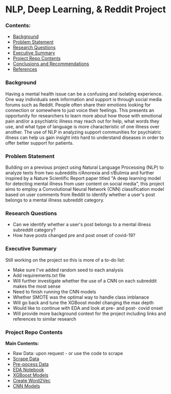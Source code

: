 # NLP, Deep Learning, & Reddit Project

### Contents:
- [Background](#Background)
- [Problem Statement](#Problem-Statement)
- [Research Questions](#Research-Questions)
- [Executive Summary](#Executive-Summary)
- [Project Repo Contents](#Project-Repo-Contents)
- [Conclusions and Recommendations](#Conclusions-and-Recommendations)
- [References](#References)

### Background 
Having a mental health issue can be a confusing and isolating experience. One way individuals seek information and support is through social media forums such as Reddit. People often share their emotions looking for connection or somewhere to just voice their feelings. This presents an opportunity for researchers to learn more about how those with emotional pain and/or a psychiatric illness may reach out for help, what words they use, and what type of language is more characteristic of one illness over another. The use of NLP in analyzing support communities for psychiatric illness can help us gain insight into hard to understand diseases in order to offer better support for patients.

### Problem Statement  
Building on a previous project using Natural Language Processing (NLP) to analyze texts from two subreddits r/Anorexia and r/Bulimia and further inspired by a Nature Scientific Report paper titled "A deep learning model for detecting mental illness from user content on social media", this project aims to employ a Convolutional Neural Network (CNN) classification model based on user comments from Reddit to identify whether a user's post belongs to a mental illness subreddit category.

### Research Questions 
- Can we identify whether a user's post belongs to a mental illness subreddit category? 
- How have posts changed pre and post onset of covid-19?

### Executive Summary 
Still working on the project so this is more of a to-do list:
- Make sure I've added random seed to each analysis
- Add requirements.txt file
- Will further investigate whether the use of a CNN on each subreddit makes the most sense 
- Need to finish running the CNN models
- Whether SMOTE was the optimal way to handle class imblanace 
- Will go back and tune the XGBoost model changing the max depth 
- Would like to continue with EDA and look at pre- and post- covid onset
- Will provide more background context for the project including links and references to similar research

### Project Repo Contents

**Main Contents:**
- Raw Data: upon request - or use the code to scrape
- [Scrape Data](step1-scrape_and_clean_data.ipynb)
- [Pre-pocess Data](step2-pre-process_text.ipynb)
- [EDA Notebook](step3-EDA.ipynb)
- [XGBoost Models](step4-model-xgboost-classifier.ipynb)
- [Create Word2Vec](step5-word2vec.ipynb)
- [CNN Models](step6-model-CNN.ipynb)
